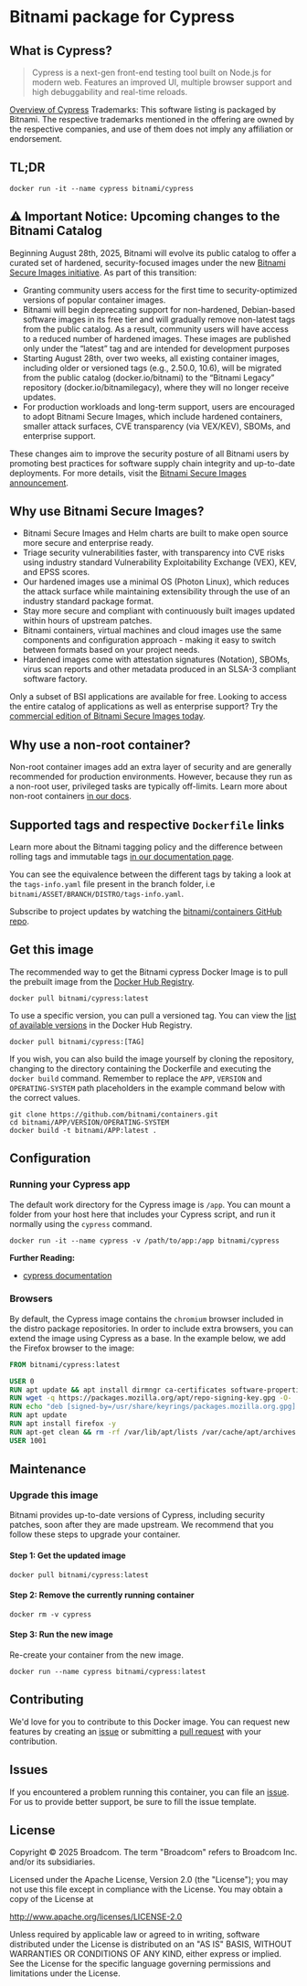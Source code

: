 # Bitnami package for Cypress

## What is Cypress?

> Cypress is a next-gen front-end testing tool built on Node.js for modern web. Features an improved UI, multiple browser support and high debuggability and real-time reloads.

[Overview of Cypress](https://www.cypress.io/)
Trademarks: This software listing is packaged by Bitnami. The respective trademarks mentioned in the offering are owned by the respective companies, and use of them does not imply any affiliation or endorsement.

## TL;DR

```console
docker run -it --name cypress bitnami/cypress
```

## ⚠️ Important Notice: Upcoming changes to the Bitnami Catalog

Beginning August 28th, 2025, Bitnami will evolve its public catalog to offer a curated set of hardened, security-focused images under the new [Bitnami Secure Images initiative](https://news.broadcom.com/app-dev/broadcom-introduces-bitnami-secure-images-for-production-ready-containerized-applications). As part of this transition:

- Granting community users access for the first time to security-optimized versions of popular container images.
- Bitnami will begin deprecating support for non-hardened, Debian-based software images in its free tier and will gradually remove non-latest tags from the public catalog. As a result, community users will have access to a reduced number of hardened images. These images are published only under the “latest” tag and are intended for development purposes
- Starting August 28th, over two weeks, all existing container images, including older or versioned tags (e.g., 2.50.0, 10.6), will be migrated from the public catalog (docker.io/bitnami) to the “Bitnami Legacy” repository (docker.io/bitnamilegacy), where they will no longer receive updates.
- For production workloads and long-term support, users are encouraged to adopt Bitnami Secure Images, which include hardened containers, smaller attack surfaces, CVE transparency (via VEX/KEV), SBOMs, and enterprise support.

These changes aim to improve the security posture of all Bitnami users by promoting best practices for software supply chain integrity and up-to-date deployments. For more details, visit the [Bitnami Secure Images announcement](https://github.com/bitnami/containers/issues/83267).

## Why use Bitnami Secure Images?

- Bitnami Secure Images and Helm charts are built to make open source more secure and enterprise ready.
- Triage security vulnerabilities faster, with transparency into CVE risks using industry standard Vulnerability Exploitability Exchange (VEX), KEV, and EPSS scores.
- Our hardened images use a minimal OS (Photon Linux), which reduces the attack surface while maintaining extensibility through the use of an industry standard package format.
- Stay more secure and compliant with continuously built images updated within hours of upstream patches.
- Bitnami containers, virtual machines and cloud images use the same components and configuration approach - making it easy to switch between formats based on your project needs.
- Hardened images come with attestation signatures (Notation), SBOMs, virus scan reports and other metadata produced in an SLSA-3 compliant software factory.

Only a subset of BSI applications are available for free. Looking to access the entire catalog of applications as well as enterprise support? Try the [commercial edition of Bitnami Secure Images today](https://www.arrow.com/globalecs/uk/products/bitnami-secure-images/).

## Why use a non-root container?

Non-root container images add an extra layer of security and are generally recommended for production environments. However, because they run as a non-root user, privileged tasks are typically off-limits. Learn more about non-root containers [in our docs](https://techdocs.broadcom.com/us/en/vmware-tanzu/application-catalog/tanzu-application-catalog/services/tac-doc/apps-tutorials-work-with-non-root-containers-index.html).

## Supported tags and respective `Dockerfile` links

Learn more about the Bitnami tagging policy and the difference between rolling tags and immutable tags [in our documentation page](https://techdocs.broadcom.com/us/en/vmware-tanzu/application-catalog/tanzu-application-catalog/services/tac-doc/apps-tutorials-understand-rolling-tags-containers-index.html).

You can see the equivalence between the different tags by taking a look at the `tags-info.yaml` file present in the branch folder, i.e `bitnami/ASSET/BRANCH/DISTRO/tags-info.yaml`.

Subscribe to project updates by watching the [bitnami/containers GitHub repo](https://github.com/bitnami/containers).

## Get this image

The recommended way to get the Bitnami cypress Docker Image is to pull the prebuilt image from the [Docker Hub Registry](https://hub.docker.com/r/bitnami/cypress).

```console
docker pull bitnami/cypress:latest
```

To use a specific version, you can pull a versioned tag. You can view the [list of available versions](https://hub.docker.com/r/bitnami/cypress/tags/) in the Docker Hub Registry.

```console
docker pull bitnami/cypress:[TAG]
```

If you wish, you can also build the image yourself by cloning the repository, changing to the directory containing the Dockerfile and executing the `docker build` command. Remember to replace the `APP`, `VERSION` and `OPERATING-SYSTEM` path placeholders in the example command below with the correct values.

```console
git clone https://github.com/bitnami/containers.git
cd bitnami/APP/VERSION/OPERATING-SYSTEM
docker build -t bitnami/APP:latest .
```

## Configuration

### Running your Cypress app

The default work directory for the Cypress image is `/app`. You can mount a folder from your host here that includes your Cypress script, and run it normally using the `cypress` command.

```console
docker run -it --name cypress -v /path/to/app:/app bitnami/cypress
```

**Further Reading:**

- [cypress documentation](https://www.cypress.io//docs)

### Browsers

By default, the Cypress image contains the `chromium` browser included in the distro package repositories. In order to include extra browsers, you can extend the image using Cypress as a base. In the example below, we add the Firefox browser to the image:

```dockerfile
FROM bitnami/cypress:latest

USER 0
RUN apt update && apt install dirmngr ca-certificates software-properties-common apt-transport-https wget -y
RUN wget -q https://packages.mozilla.org/apt/repo-signing-key.gpg -O- | gpg --dearmor && tee /usr/share/keyrings/packages.mozilla.org.gpg > /dev/null
RUN echo "deb [signed-by=/usr/share/keyrings/packages.mozilla.org.gpg] https://packages.mozilla.org/apt mozilla main" | tee -a /etc/apt/sources.list.d/mozilla.list > /dev/null
RUN apt update
RUN apt install firefox -y
RUN apt-get clean && rm -rf /var/lib/apt/lists /var/cache/apt/archives
USER 1001
```

## Maintenance

### Upgrade this image

Bitnami provides up-to-date versions of Cypress, including security patches, soon after they are made upstream. We recommend that you follow these steps to upgrade your container.

#### Step 1: Get the updated image

```console
docker pull bitnami/cypress:latest
```

#### Step 2: Remove the currently running container

```console
docker rm -v cypress
```

#### Step 3: Run the new image

Re-create your container from the new image.

```console
docker run --name cypress bitnami/cypress:latest
```

## Contributing

We'd love for you to contribute to this Docker image. You can request new features by creating an [issue](https://github.com/bitnami/containers/issues) or submitting a [pull request](https://github.com/bitnami/containers/pulls) with your contribution.

## Issues

If you encountered a problem running this container, you can file an [issue](https://github.com/bitnami/containers/issues/new/choose). For us to provide better support, be sure to fill the issue template.

## License

Copyright &copy; 2025 Broadcom. The term "Broadcom" refers to Broadcom Inc. and/or its subsidiaries.

Licensed under the Apache License, Version 2.0 (the "License");
you may not use this file except in compliance with the License.
You may obtain a copy of the License at

<http://www.apache.org/licenses/LICENSE-2.0>

Unless required by applicable law or agreed to in writing, software
distributed under the License is distributed on an "AS IS" BASIS,
WITHOUT WARRANTIES OR CONDITIONS OF ANY KIND, either express or implied.
See the License for the specific language governing permissions and
limitations under the License.
